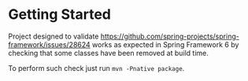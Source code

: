 # Getting Started

Project designed to validate https://github.com/spring-projects/spring-framework/issues/28624
works as expected in Spring Framework 6 by checking that some classes have been removed at build time.

To perform such check just run `mvn -Pnative package`.
